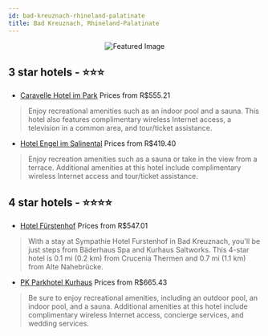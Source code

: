```yaml
---
id: bad-kreuznach-rhineland-palatinate
title: Bad Kreuznach, Rhineland-Palatinate
---
```


<center><img src="https://i.travelapi.com/hotels/11000000/10170000/10168300/10168241/ac7b9ae9_z.jpg" alt="Featured Image" /></center>


##  3 star hotels - ⭐️⭐️⭐️

-    [Caravelle Hotel im Park](https://us.hurb.com/hotels/bad-kreuznach/caravelle-hotel-im-park-JNP-JP258366?cmp=18055) Prices from R$555.21
   > Enjoy recreational amenities such as an indoor pool and a sauna. This hotel also features complimentary wireless Internet access, a television in a common area, and tour/ticket assistance.
-    [Hotel Engel im Salinental](https://us.hurb.com/hotels/bad-kreuznach/hotel-engel-im-salinental-JNP-JP111282?cmp=18055) Prices from R$419.40
   > Enjoy recreation amenities such as a sauna or take in the view from a terrace. Additional amenities at this hotel include complimentary wireless Internet access and tour/ticket assistance.

##  4 star hotels - ⭐️⭐️⭐️⭐️

-    [Hotel Fürstenhof](https://us.hurb.com/hotels/bad-kreuznach/hotel-furstenhof-JNP-JP247912?cmp=18055) Prices from R$547.01
   > With a stay at Sympathie Hotel Furstenhof in Bad Kreuznach, you'll be just steps from Bäderhaus Spa and Kurhaus Saltworks. This 4-star hotel is 0.1 mi (0.2 km) from Crucenia Thermen and 0.7 mi (1.1 km) from Alte Nahebrücke.
-    [PK Parkhotel Kurhaus](https://us.hurb.com/hotels/bad-kreuznach/pk-parkhotel-kurhaus-JNP-JP295961?cmp=18055) Prices from R$665.43
   > Be sure to enjoy recreational amenities, including an outdoor pool, an indoor pool, and a sauna. Additional amenities at this hotel include complimentary wireless Internet access, concierge services, and wedding services.
